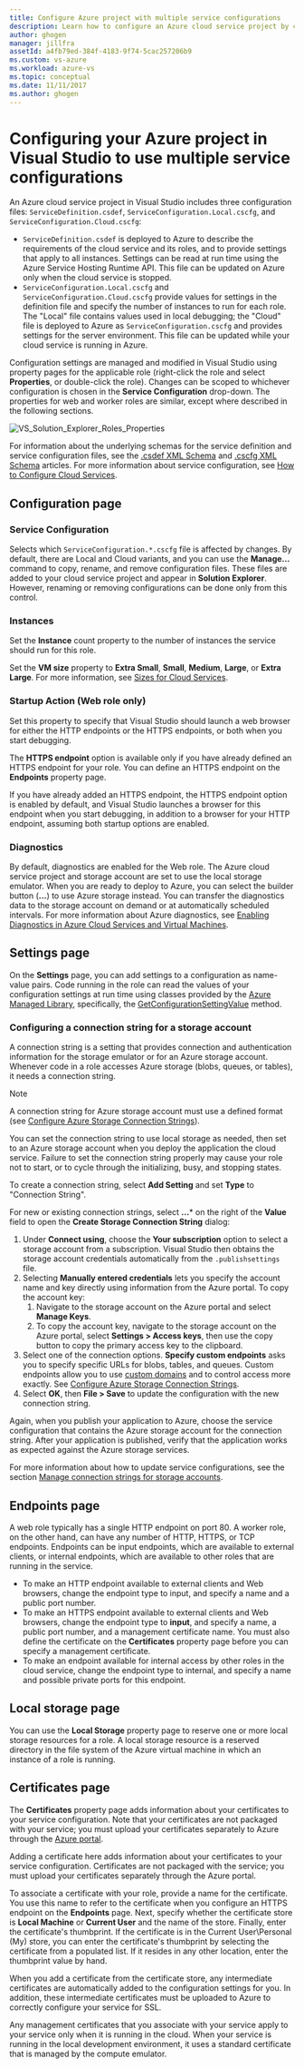 ```yaml
---
title: Configure Azure project with multiple service configurations
description: Learn how to configure an Azure cloud service project by changing the ServiceDefinition.csdef, ServiceConfiguration.Local.cscfg, and ServiceConfiguration.Cloud.cscfg files.
author: ghogen
manager: jillfra
assetId: a4fb79ed-384f-4183-9f74-5cac257206b9
ms.custom: vs-azure
ms.workload: azure-vs
ms.topic: conceptual
ms.date: 11/11/2017
ms.author: ghogen
---
```

# Configuring your Azure project in Visual Studio to use multiple service configurations

An Azure cloud service project in Visual Studio includes three configuration files: `ServiceDefinition.csdef`, `ServiceConfiguration.Local.cscfg`, and `ServiceConfiguration.Cloud.cscfg`:

- `ServiceDefinition.csdef` is deployed to Azure to describe the requirements of the cloud service and its roles, and to provide settings that apply to all instances. Settings can be read at run time using the Azure Service Hosting Runtime API. This file can be updated on Azure only when the cloud service is stopped.
- `ServiceConfiguration.Local.cscfg` and `ServiceConfiguration.Cloud.cscfg` provide values for settings in the definition file and specify the number of instances to run for each role. The "Local" file contains values used in local debugging; the "Cloud" file is deployed to Azure as `ServiceConfiguration.cscfg` and provides settings for the server environment. This file can be updated while your cloud service is running in Azure.

Configuration settings are managed and modified in Visual Studio using property pages for the applicable role (right-click the role and select **Properties**, or double-click the role). Changes can be scoped to whichever configuration is chosen in the **Service Configuration** drop-down. The properties for web and worker roles are similar, except where described in the following sections.

![VS_Solution_Explorer_Roles_Properties](./media/vs-azure-tools-multiple-services-project-configurations/IC784076.png)

For information about the underlying schemas for the service definition and service configuration files, see the [.csdef XML Schema](/azure/cloud-services/schema-csdef-file) and [.cscfg XML Schema](/azure/cloud-services/schema-cscfg-file) articles. For more information about service configuration, see [How to Configure Cloud Services](/azure/cloud-services/cloud-services-how-to-configure-portal).

## Configuration page

### Service Configuration

Selects which `ServiceConfiguration.*.cscfg` file is affected by changes. By default, there are Local and Cloud variants, and you can use the **Manage...** command to copy, rename, and remove configuration files. These files are added to your cloud service project and appear in **Solution Explorer**. However, renaming or removing configurations can be done only from this control.

### Instances

Set the **Instance** count property to the number of instances the service should run for this role.

Set the **VM size** property to **Extra Small**, **Small**, **Medium**, **Large**, or **Extra Large**.  For more information, see [Sizes for Cloud Services](/azure/cloud-services/cloud-services-sizes-specs).

### Startup Action (Web role only)

Set this property to specify that Visual Studio should launch a web browser for either the HTTP endpoints or the HTTPS endpoints, or both when you start debugging.

The **HTTPS endpoint** option is available only if you have already defined an HTTPS endpoint for your role. You can define an HTTPS endpoint on the **Endpoints** property page.

If you have already added an HTTPS endpoint, the HTTPS endpoint option is enabled by default, and Visual Studio launches a browser for this endpoint when you start debugging, in addition to a browser for your HTTP endpoint, assuming both startup options are enabled.

### Diagnostics

By default, diagnostics are enabled for the Web role. The Azure cloud service project and storage account are set to use the local storage emulator. When you are ready to deploy to Azure, you can select the builder button (**...**) to use Azure storage instead. You can transfer the diagnostics data to the storage account on demand or at automatically scheduled intervals. For more information about Azure diagnostics, see [Enabling Diagnostics in Azure Cloud Services and Virtual Machines](/azure/cloud-services/cloud-services-dotnet-diagnostics).

## Settings page

On the **Settings** page, you can add settings to a configuration as name-value pairs. Code running in the role can read the values of your configuration settings at run time using classes provided by the [Azure Managed Library](https://docs.microsoft.com/previous-versions/azure/dn602775(v=azure.11)), specifically, the [GetConfigurationSettingValue](https://msdn.microsoft.com/library/azure/microsoft.windowsazure.serviceruntime.roleenvironment.getconfigurationsettingvalue.aspx) method.

### Configuring a connection string for a storage account

A connection string is a setting that provides connection and authentication information for the storage emulator or for an Azure storage account. Whenever code in a role accesses Azure storage (blobs, queues, or tables), it needs a connection string.

> [!Note]
> A connection string for Azure storage account must use a defined format (see [Configure Azure Storage Connection Strings](/azure/storage/common/storage-configure-connection-string)).

You can set the connection string to use local storage as needed, then set to an Azure storage account when you deploy the application the cloud service. Failure to set the connection string properly may cause your role not to start, or to cycle through the initializing, busy, and stopping states.

To create a connection string, select **Add Setting** and set **Type** to "Connection String".

For new or existing connection strings, select **...*** on the right of the **Value** field to open the **Create Storage Connection String** dialog:

1. Under **Connect using**, choose the **Your subscription** option to select a storage account from a subscription. Visual Studio then obtains the storage account credentials automatically from the `.publishsettings` file.
1. Selecting **Manually entered credentials** lets you specify the account name and key directly using information from the Azure portal. To copy the account key:
    1. Navigate to the storage account on the Azure portal and select **Manage Keys**.
    1. To copy the account key, navigate to the storage account on the Azure portal, select **Settings > Access keys**, then use the copy button to copy the primary access key to the clipboard.
1. Select one of the connection options. **Specify custom endpoints** asks you to specify specific URLs for blobs, tables, and queues. Custom endpoints allow you to use [custom domains](/azure/storage/blobs/storage-custom-domain-name) and to control access more exactly. See [Configure Azure Storage Connection Strings](/azure/storage/common/storage-configure-connection-string).
1. Select **OK**, then **File > Save** to update the configuration with the new connection string.

Again, when you publish your application to Azure, choose the service configuration that contains the Azure storage account for the connection string. After your application is published, verify that the application works as expected against the Azure storage services.

For more information about how to update service configurations, see the section [Manage connection strings for storage accounts](vs-azure-tools-configure-roles-for-cloud-service.md#manage-connection-strings-for-storage-accounts).

## Endpoints page

A web role typically has a single HTTP endpoint on port 80. A worker role, on the other hand, can have any number of HTTP, HTTPS, or TCP endpoints. Endpoints can be input endpoints, which are available to external clients, or internal endpoints, which are available to other roles that are running in the service.

- To make an HTTP endpoint available to external clients and Web browsers, change the endpoint type to input, and specify a name and a public port number.
- To make an HTTPS endpoint available to external clients and Web browsers, change the endpoint type to **input**, and specify a name, a public port number, and a management certificate name. You must also define the certificate on the **Certificates** property page before you can specify a management certificate.
- To make an endpoint available for internal access by other roles in the cloud service, change the endpoint type to internal, and specify a name and possible private ports for this endpoint.

## Local storage page

You can use the **Local Storage** property page to reserve one or more local storage resources for a role. A local storage resource is a reserved directory in the file system of the Azure virtual machine in which an instance of a role is running.

## Certificates page

The **Certificates** property page adds information about your certificates to your service configuration. Note that your certificates are not packaged with your service; you must upload your certificates separately to Azure through the [Azure portal](https://portal.azure.com).

Adding a certificate here adds information about your certificates to your service configuration. Certificates are not packaged with the service; you must upload your certificates separately through the Azure portal.

To associate a certificate with your role, provide a name for the certificate. You use this name to refer to the certificate when you configure an HTTPS endpoint on the **Endpoints** page. Next, specify whether the certificate store is **Local Machine** or **Current User** and the name of the store. Finally, enter the certificate's thumbprint. If the certificate is in the Current User\Personal (My) store, you can enter the certificate's thumbprint by selecting the certificate from a populated list. If it resides in any other location, enter the thumbprint value by hand.

When you add a certificate from the certificate store, any intermediate certificates are automatically added to the configuration settings for you. In addition, these intermediate certificates must be uploaded to Azure to correctly configure your service for SSL.

Any management certificates that you associate with your service apply to your service only when it is running in the cloud. When your service is running in the local development environment, it uses a standard certificate that is managed by the compute emulator.
